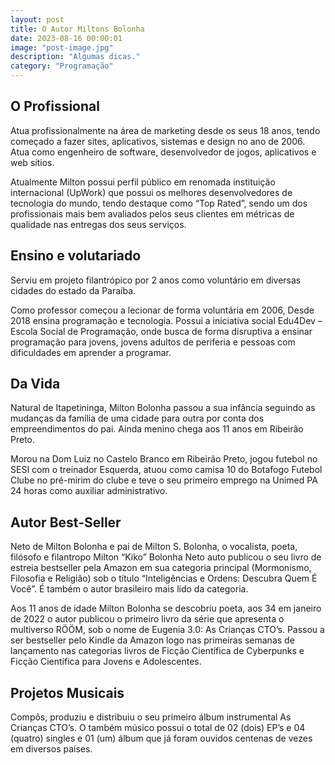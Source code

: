 ```yaml
---
layout: post
title: O Autor Miltons Bolonha
date: 2023-08-16 00:00:01
image: "post-image.jpg"
description: "Algumas dicas."
category: "Programação"
---
```


## O Profissional

Atua profissionalmente na área de marketing desde os seus 18 anos, tendo começado a fazer sites, aplicativos, sistemas e design no ano de 2006. Atua como engenheiro de software, desenvolvedor de jogos, aplicativos e web sítios.

Atualmente Milton possui perfil público em renomada instituição internacional (UpWork) que possui os melhores desenvolvedores de tecnologia do mundo, tendo destaque como “Top Rated”, sendo um dos profissionais mais bem avaliados pelos seus clientes em métricas de qualidade nas entregas dos seus serviços.

## Ensino e volutariado

Serviu em projeto filantrópico por 2 anos como voluntário em diversas cidades do estado da Paraíba.

Como professor começou a lecionar de forma voluntária em 2006, Desde 2018 ensina programação e tecnologia. Possui a iniciativa social Edu4Dev – Escola Social de Programação, onde busca de forma disruptiva a ensinar programação para jovens, jovens adultos de periferia e pessoas com dificuldades em aprender a programar.

## Da Vida

Natural de Itapetininga, Milton Bolonha passou a sua infância seguindo as mudanças da família de uma cidade para outra por conta dos empreendimentos do pai. Ainda menino chega aos 11 anos em Ribeirão Preto.

Morou na Dom Luiz no Castelo Branco em Ribeirão Preto, jogou futebol no SESI com o treinador Esquerda, atuou como camisa 10 do Botafogo Futebol Clube no pré-mirim do clube e teve o seu primeiro emprego na Unimed PA 24 horas como auxiliar administrativo.

## Autor Best-Seller

Neto de Milton Bolonha e pai de Milton S. Bolonha, o vocalista, poeta, filósofo e filantropo Milton “Kiko” Bolonha Neto auto publicou o seu livro de estreia bestseller pela Amazon em sua categoria principal (Mormonismo, Filosofia e Religião) sob o título “Inteligências e Ordens: Descubra Quem É Você”. É também o autor brasileiro mais lido da categoria.

Aos 11 anos de idade Milton Bolonha se descobriu poeta, aos 34 em janeiro de 2022 o autor publicou o primeiro livro da série que apresenta o multiverso RÖÖM, sob o nome de Eugenia 3.0: As Crianças CTO’s. Passou a ser bestseller pelo Kindle da Amazon logo nas primeiras semanas de lançamento nas categorias livros de Ficção Científica de Cyberpunks e Ficção Científica para Jovens e Adolescentes.

## Projetos Musicais

Compôs, produziu e distribuiu o seu primeiro álbum instrumental As Crianças CTO’s. O também músico possui o total de 02 (dois) EP’s e 04 (quatro) singles e 01 (um) álbum que já foram ouvidos centenas de vezes em diversos países.
